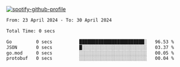 [![spotify-github-profile](https://spotify-github-profile.vercel.app/api/view?uid=313pysyt3uxkjdidtiuvzf7nrnnu&cover_image=true&theme=natemoo-re&show_offline=false&background_color=121212&interchange=false&bar_color=53b14f&bar_color_cover=false)](https://spotify-github-profile.vercel.app/api/view?uid=313pysyt3uxkjdidtiuvzf7nrnnu&redirect=true)

<!--START_SECTION:waka-->

```txt
From: 23 April 2024 - To: 30 April 2024

Total Time: 0 secs

Go         0 secs          ████████████████████████░   96.53 %
JSON       0 secs          █░░░░░░░░░░░░░░░░░░░░░░░░   03.37 %
go.mod     0 secs          ░░░░░░░░░░░░░░░░░░░░░░░░░   00.05 %
protobuf   0 secs          ░░░░░░░░░░░░░░░░░░░░░░░░░   00.04 %
```

<!--END_SECTION:waka-->